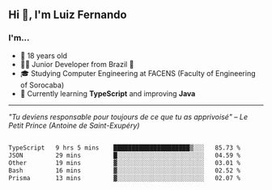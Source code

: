 <h2>Hi 👋, I'm Luiz Fernando</h2>

### I'm...
* 🤟 18 years old
* 👨‍💻 Junior Developer from Brazil 💚
* 🎓 Studying Computer Engineering at FACENS (Faculty of Engineering of Sorocaba)
* 🔭 Currently learning **TypeScript** and improving **Java**

---

_"Tu deviens responsable pour toujours de ce que tu as apprivoisé" – Le Petit Prince (Antoine de Saint-Exupéry)_

##

<!--START_SECTION:waka-->

```txt
TypeScript   9 hrs 5 mins    █████████████████████▒░░░   85.73 %
JSON         29 mins         █░░░░░░░░░░░░░░░░░░░░░░░░   04.59 %
Other        19 mins         ▓░░░░░░░░░░░░░░░░░░░░░░░░   03.01 %
Bash         16 mins         ▓░░░░░░░░░░░░░░░░░░░░░░░░   02.52 %
Prisma       13 mins         ▓░░░░░░░░░░░░░░░░░░░░░░░░   02.07 %
```

<!--END_SECTION:waka-->
